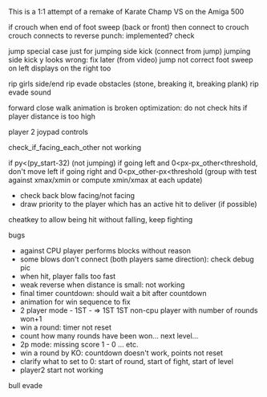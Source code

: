 This is a 1:1 attempt of a remake of Karate Champ VS on the Amiga 500

if crouch when end of foot sweep (back or front) 
then connect to crouch
crouch connects to reverse punch: implemented? check

jump special case just for jumping side kick (connect from jump)
jumping side kick y looks wrong: fix later (from video)
jump not correct
foot sweep on left displays on the right too  
				
rip girls side/end
rip evade obstacles (stone, breaking it, breaking plank)
rip evade sound

forward close walk animation is broken
optimization: do not check hits if player distance is too high


player 2 joypad controls


check_if_facing_each_other not working

if py<(py_start-32) (not jumping)
if going left and 0<px-px_other<threshold, don't move left
if going right and 0<px_other-px<threshold
(group with test against xmax/xmin or compute xmin/xmax
at each update)


- check back blow facing/not facing
- draw priority to the player which has an active hit to deliver (if possible)

cheatkey to allow being hit without falling, keep fighting

bugs

- against CPU player performs blocks without reason
- some blows don't connect (both players same direction): check debug pic
- when hit, player falls too fast
- weak reverse when distance is small: not working
- final timer countdown: should wait a bit after countdown
- animation for win sequence to fix
- 2 player mode - 1ST - => 1ST   1ST non-cpu player with
  number of rounds won+1
- win a round: timer not reset
- count how many rounds have been won... next level...
- 2p mode: missing score 1 - 0 ... etc.
- win a round by KO: countdown doesn't work, points not reset
- clarify what to set to 0: start of round, start of fight, start of level
- player2 start not working


bull
evade
